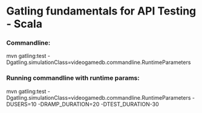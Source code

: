 Gatling fundamentals for API Testing - Scala
=============================================

### Commandline: 
mvn gatling:test -Dgatling.simulationClass=videogamedb.commandline.RuntimeParameters
### Running commandline with runtime params:
mvn gatling:test -Dgatling.simulationClass=videogamedb.commandline.RuntimeParameters -DUSERS=10 -DRAMP_DURATION=20 -DTEST_DURATION-30